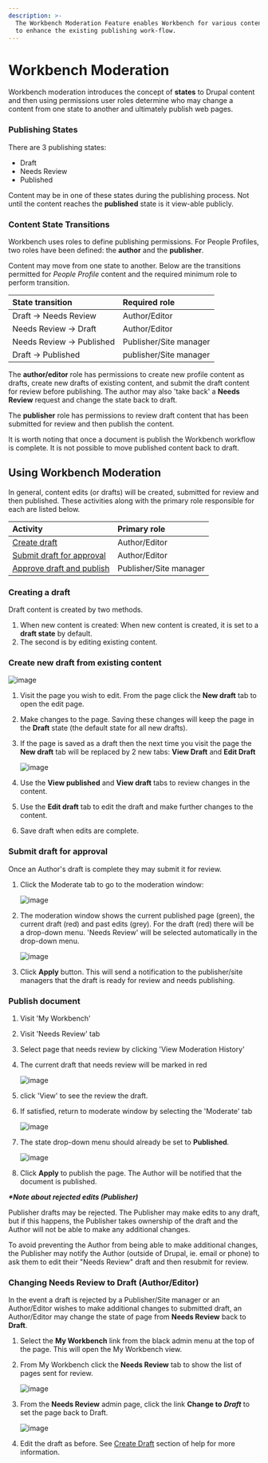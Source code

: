 ```yaml
---
description: >-
  The Workbench Moderation Feature enables Workbench for various content types
  to enhance the existing publishing work-flow.
---
```


# Workbench Moderation

Workbench moderation introduces the concept of **states** to Drupal content and then using permissions user roles determine who may change a content from one state to another and ultimately publish web pages.

### Publishing States

There are 3 publishing states:

* Draft
* Needs Review
* Published

Content may be in one of these states during the publishing process. Not until the content reaches the **published** state is it view-able publicly.

### Content State Transitions

Workbench uses roles to define publishing permissions. For People Profiles, two roles have been defined: the **author** and the **publisher**.

Content may move from one state to another. Below are the transitions permitted for _People Profile_ content and the required minimum role to perform transition.

| State transition | Required role |
| :--- | :--- |
| Draft → Needs Review | Author/Editor |
| Needs Review → Draft | Author/Editor |
| Needs Review → Published | Publisher/Site manager |
| Draft → Published | publisher/Site manager |

The **author/editor** role has permissions to create new profile content as drafts, create new drafts of existing content, and submit the draft content for review before publishing. The author may also 'take back' a **Needs Review** request and change the state back to draft.

The **publisher** role has permissions to review draft content that has been submitted for review and then publish the content.

It is worth noting that once a document is publish the Workbench workflow is complete. It is not possible to move published content back to draft.

## Using Workbench Moderation

In general, content edits \(or drafts\) will be created, submitted for review and then published. These activities along with the primary role responsible for each are listed below.

| Activity | Primary role |
| :--- | :--- |
| [Create draft](workbench-moderation.md#creating-a-draft) | Author/Editor |
| [Submit draft for approval](workbench-moderation.md#submit-draft-for-approval) | Author/Editor |
| [Approve draft and publish](workbench-moderation.md#publish-document) | Publisher/Site manager |

### Creating a draft

Draft content is created by two methods.

1. When new content is created: When new content is created, it is set to a **draft state** by default.
2. The second is by editing existing content.

### Create new draft from existing content

![image](.gitbook/assets/workbenchmoderatingpeopleprofiles-newdraft%20%281%29.png)

1. Visit the page you wish to edit. From the page click the **New draft** tab to open the edit page.
2. Make changes to the page. Saving these changes will keep the page in the **Draft** state \(the default state for all new drafts\).
3. If the page is saved as a draft then the next time you visit the page the **New draft** tab will be replaced by 2 new tabs: **View Draft** and **Edit Draft**

   ![image](.gitbook/assets/workbenchmoderatingpeopleprofiles-editdraft%20%281%29.png)

4. Use the **View published** and **View draft** tabs to review changes in the content.
5. Use the **Edit draft** tab to edit the draft and make further changes to the content.
6. Save draft when edits are complete.

### Submit draft for approval

Once an Author's draft is complete they may submit it for review.

1. Click the Moderate tab to go to the moderation window:

   ![image](.gitbook/assets/workbenchmoderatingpeopleprofiles-moderate.png)

2. The moderation window shows the current published page \(green\), the current draft \(red\) and past edits \(grey\). For the draft \(red\) there will be a drop-down menu. 'Needs Review' will be selected automatically in the drop-down menu.

   ![image](.gitbook/assets/workbenchmoderatingpeopleprofiles-needsreview.png)

3. Click **Apply** button. This will send a notification to the publisher/site managers that the draft is ready for review and needs publishing.

### Publish document

1. Visit 'My Workbench'
2. Visit 'Needs Review' tab
3. Select page that needs review by clicking 'View Moderation History'
4. The current draft that needs review will be marked in red

   ![image](.gitbook/assets/workbenchmoderatingpeopleprofiles-published%20%282%29.png)

5. click 'View' to see the review the draft.
6. If satisfied, return to moderate window by selecting the 'Moderate' tab

   ![image](.gitbook/assets/workbenchmoderatingpeopleprofiles-moderate2%20%281%29.png)

7. The state drop-down menu should already be set to **Published**.

   ![image](.gitbook/assets/workbenchmoderatingpeopleprofiles-published2%20%281%29.png)

8. Click **Apply** to publish the page. The Author will be notified that the document is published.

_**\*Note about rejected edits \(Publisher\)**_

Publisher drafts may be rejected. The Publisher may make edits to any draft, but if this happens, the Publisher takes ownership of the draft and the Author will not be able to make any additional changes.

To avoid preventing the Author from being able to make additional changes, the Publisher may notify the Author \(outside of Drupal, ie. email or phone\) to ask them to edit their "Needs Review" draft and then resubmit for review.

### Changing Needs Review to Draft \(Author/Editor\)

In the event a draft is rejected by a Publisher/Site manager or an Author/Editor wishes to make additional changes to submitted draft, an Author/Editor may change the state of page from **Needs Review** back to **Draft**.

1. Select the **My Workbench** link from the black admin menu at the top of the page. This will open the My Workbench view.
2. From My Workbench click the **Needs Review** tab to show the list of pages sent for review.

   ![image](.gitbook/assets/workbenchmoderatingpeopleprofiles-needsreview2%20%281%29.png)

3. From the **Needs Review** admin page, click the link **Change to** _**Draft**_ to set the page back to Draft.

   ![image](.gitbook/assets/workbenchmoderatingpeopleprofiles-changetodraft.png)

4. Edit the draft as before. See [Create Draft](#creating-a-draft) section of help for more information.

